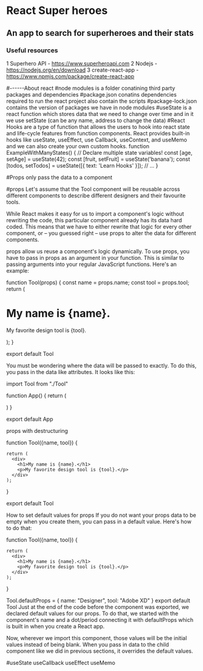 # React Super heroes

## An app to search for superheroes and their stats

### Useful resources

1 Superhero API - https://www.superheroapi.com
2 Nodejs - https://nodejs.org/en/download
3 create-react-app -https://www.npmjs.com/package/create-react-app

#------About react
#node modules is a folder conatining third party packages and dependencies
#package.json conatins dependencies required to run the react project also contain the scripts
#package-lock.json contains the version of packages we have in node modules
#useState is a react function which stores data that we need to change over time
and in it we use setState (can be any name, address to change the data)
#React Hooks are a type of function that allows the users to hook into react state and life-cycle features from function components. React provides built-in hooks like useState, useEffect, use Callback, useContext, and useMemo and we can also create your own custom hooks.
function ExampleWithManyStates() {
// Declare multiple state variables!
const [age, setAge] = useState(42);
const [fruit, setFruit] = useState('banana');
const [todos, setTodos] = useState([{ text: 'Learn Hooks' }]);
// ...
}

#Props only pass the data to a component

<!-- #function Car(props) {
  return <h2>I am a { props.brand }!</h2>;
}

const myElement = <Car brand="Ford" />; -->

#props
Let's assume that the Tool component will be reusable across different components to describe different designers and their favourite tools.

While React makes it easy for us to import a component's logic without rewriting the code, this particular component already has its data hard coded. This means that we have to either rewrite that logic for every other component, or – you guessed right – use props to alter the data for different components.

props allow us reuse a component's logic dynamically.
To use props, you have to pass in props as an argument in your function. This is similar to passing arguments into your regular JavaScript functions. Here's an example:

function Tool(props) {
const name = props.name;
const tool = props.tool;
return (

<div>
<h1>My name is {name}.</h1>
<p>My favorite design tool is {tool}.</p>
</div>
);
}

export default Tool

You must be wondering where the data will be passed to exactly. To do this, you pass in the data like attributes. It looks like this:

import Tool from "./Tool"

function App() {
return (
<div className="App">
<Tool name="Ihechikara" tool="Figma"/>
</div>
)
}

export default App

props with destructuring

function Tool({name, tool}) {

    return (
      <div>
        <h1>My name is {name}.</h1>
        <p>My favorite design tool is {tool}.</p>
      </div>
    );

}

export default Tool

How to set default values for props
If you do not want your props data to be empty when you create them, you can pass in a default value. Here's how to do that:

function Tool({name, tool}) {

    return (
      <div>
        <h1>My name is {name}.</h1>
        <p>My favorite design tool is {tool}.</p>
      </div>
    );

}

Tool.defaultProps = {
name: "Designer",
tool: "Adobe XD"
}
export default Tool
Just at the end of the code before the component was exported, we declared default values for our props. To do that, we started with the component's name and a dot/period connecting it with defaultProps which is built in when you create a React app.

Now, wherever we import this component, those values will be the initial values instead of being blank. When you pass in data to the child component like we did in previous sections, it overrides the default values.

#useState useCallback useEffect useMemo
